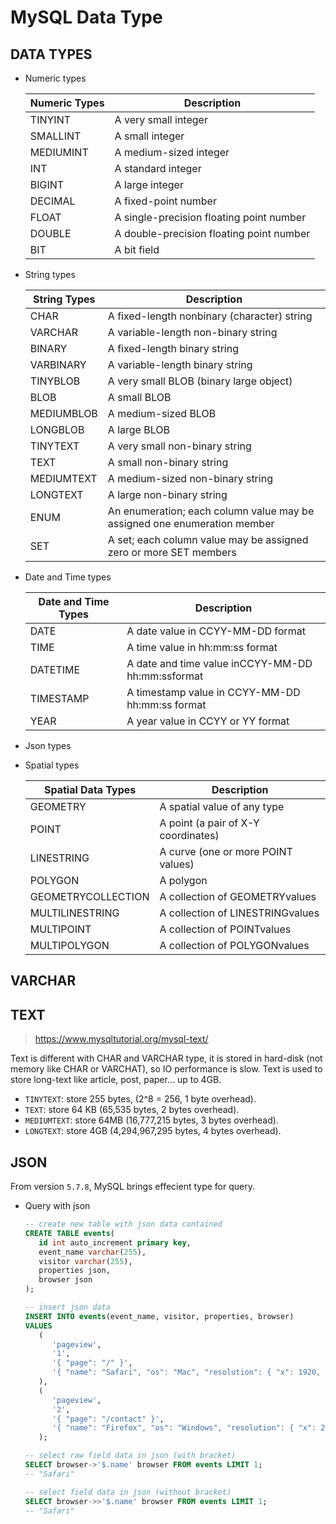 # MySQL Data Type


## DATA TYPES

- Numeric types

   Numeric Types | Description
   |---|---|
   TINYINT | A very small integer
   SMALLINT | A small integer
   MEDIUMINT | A medium-sized integer
   INT | A standard integer
   BIGINT | A large integer
   DECIMAL | A fixed-point number
   FLOAT | A single-precision floating point number
   DOUBLE | A double-precision floating point number
   BIT | A bit field

- String types

   String Types | Description
   |---|---|
   CHAR | A fixed-length nonbinary (character) string
   VARCHAR| A variable-length non-binary string
   BINARY | A fixed-length binary string
   VARBINARY | A variable-length binary string
   TINYBLOB | A very small BLOB (binary large object)
   BLOB | A small BLOB
   MEDIUMBLOB | A medium-sized BLOB
   LONGBLOB | A large BLOB
   TINYTEXT | A very small non-binary string
   TEXT | A small non-binary string
   MEDIUMTEXT | A medium-sized non-binary string
   LONGTEXT | A large non-binary string
   ENUM | An enumeration; each column value may be assigned one enumeration member
   SET | A set; each column value may be assigned zero or more SET members

- Date and Time types

   Date and Time Types | Description
   |---|---|
   DATE | A date value in CCYY-MM-DD format
   TIME | A time value in hh:mm:ss format
   DATETIME | A date and time value inCCYY-MM-DD hh:mm:ssformat
   TIMESTAMP | A timestamp value in CCYY-MM-DD hh:mm:ss format
   YEAR | A year value in CCYY or YY format


- Json types

- Spatial types

   Spatial Data Types | Description
   |---|---|
   GEOMETRY | A spatial value of any type
   POINT | A point (a pair of X-Y coordinates)
   LINESTRING | A curve (one or more POINT values)
   POLYGON | A polygon
   GEOMETRYCOLLECTION | A collection of GEOMETRYvalues
   MULTILINESTRING | A collection of LINESTRINGvalues
   MULTIPOINT | A collection of POINTvalues
   MULTIPOLYGON | A collection of POLYGONvalues


## VARCHAR


## TEXT

>https://www.mysqltutorial.org/mysql-text/

Text is different with CHAR and VARCHAR type, it is stored in hard-disk (not memory like CHAR or VARCHAT), so IO performance
is slow. Text is used to store long-text like article, post, paper... up to 4GB.

- `TINYTEXT`: store 255 bytes, (2^8 = 256, 1 byte overhead).
- `TEXT`: store 64 KB (65,535 bytes, 2 bytes overhead).
- `MEDIUMTEXT`: store 64MB (16,777,215 bytes, 3 bytes overhead).
- `LONGTEXT`: store 4GB (4,294,967,295 bytes, 4 bytes overhead).


## JSON

From version `5.7.8`, MySQL brings effecient type for query.

- Query with json

   ```sql
   -- create new table with json data contained
   CREATE TABLE events( 
      id int auto_increment primary key, 
      event_name varchar(255), 
      visitor varchar(255), 
      properties json, 
      browser json
   );

   -- insert json data
   INSERT INTO events(event_name, visitor, properties, browser)
   VALUES
      (
         'pageview',
         '1',
         '{ "page": "/" }',
         '{ "name": "Safari", "os": "Mac", "resolution": { "x": 1920, "y": 1080 } }'
      ),
      (
         'pageview',
         '2',
         '{ "page": "/contact" }',
         '{ "name": "Firefox", "os": "Windows", "resolution": { "x": 2560, "y": 1600 } }'
      );

   -- select raw field data in json (with bracket)
   SELECT browser->'$.name' browser FROM events LIMIT 1;
   -- "Safari"

   -- select field data in json (without bracket)
   SELECT browser->>'$.name' browser FROM events LIMIT 1;
   -- "Safari"
   ```
